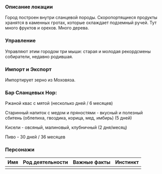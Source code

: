 ### Описание локации

Город построен внутри сланцевой породы. Скоропортящиеся продукты хранятся в каменных гротах, которые охлаждает подземный ручей. Тут много фруктов и орехов. Много дерева.
### Управление

Управляют этим городом три мыши: старая и молодая рекордсмены собиратели, недавно родившая. 
### Импорт и Экспорт

Импортирует зерно из Моховяза.
### Бар Сланцевых Нор:

Ржаной квас с мятой (несколько дней / 6 месяцев)

Старинный напиток с медом и пряностями - вкусный и полезный сбитень (облепиха, гвоздика, корица, мед, имбирь) (5 дней)

Кисели - овсяный, малиновый, клубничный (2 дня/месяц)

Пиво - 30 дней / 36 месяцев

### Персонажи

| Имя | Род деятельности | Важные факты | Инстинкт |
| --- | :--------------- | ------------ | -------- |
|     |                  |              |          |

